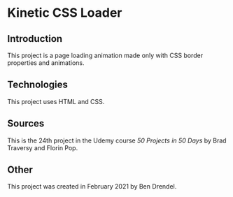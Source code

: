 # Kinetic CSS Loader

## Introduction

This project is a page loading animation made only with CSS border properties and animations.

## Technologies

This project uses HTML and CSS.

## Sources

This is the 24th project in the Udemy course _50 Projects in 50 Days_ by Brad Traversy and Florin Pop.

## Other

This project was created in February 2021 by Ben Drendel.

